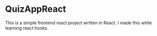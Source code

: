 # QuizAppReact
This is a simple frontend react project written in React. I made this while learning react hooks.
